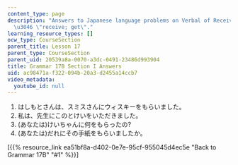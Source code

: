 ```yaml
---
content_type: page
description: "Answers to Japanese language problems on Verbal of Receiving \u3082\u3089\
  \u3046 \"receive; get\"."
learning_resource_types: []
ocw_type: CourseSection
parent_title: Lesson 17
parent_type: CourseSection
parent_uid: 20539a8a-0070-a3dc-0491-23486d993904
title: Grammar 17B Section I Answers
uid: ac98471a-f322-094b-20a3-d2455a14ccb7
video_metadata:
  youtube_id: null
---
```


1.  はしもとさんは、スミスさんにウィスキーをもらいました。
2.  私は、先生にこのとけいをいただきました。
3.  (あなたは)けいちゃんに何をもらったの?
4.  (あなたは)だれにその手紙をもらいましたか。

\[{{% resource_link ea51bf8a-d402-0e7e-95cf-955045d4ec5e "Back to Grammar 17B" "#1" %}}\]